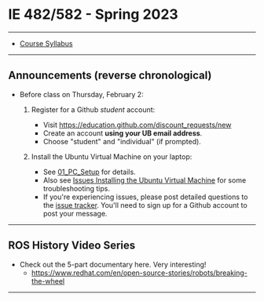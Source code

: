 # IE 482/582 - Spring 2023

--- 

- [Course Syllabus](IE_482-582_Syllabus_Spring_2023_.pdf)

--- 

## Announcements (reverse chronological)

- Before class on Thursday, February 2:
	1. Register for a Github *student* account:
	    - Visit https://education.github.com/discount_requests/new
	    - Create an account **using your UB email address**.  
	    - Choose "student" and "individual" (if prompted). 

	2. Install the Ubuntu Virtual Machine on your laptop:  
        - See [01_PC_Setup](01_PC_Setup/README.md) for details.
        - Also see [Issues Installing the Ubuntu Virtual Machine](https://github.com/IE-482-582/spring2023/issues/1) for some troubleshooting tips.
        - If you're experiencing issues, please post detailed questions to the [issue tracker](https://github.com/IE-482-582/spring2023/issues).  You'll need to sign up for a Github account to post your message.

---      

## ROS History Video Series
- Check out the 5-part documentary here.  Very interesting!
    - https://www.redhat.com/en/open-source-stories/robots/breaking-the-wheel 
    
---    



